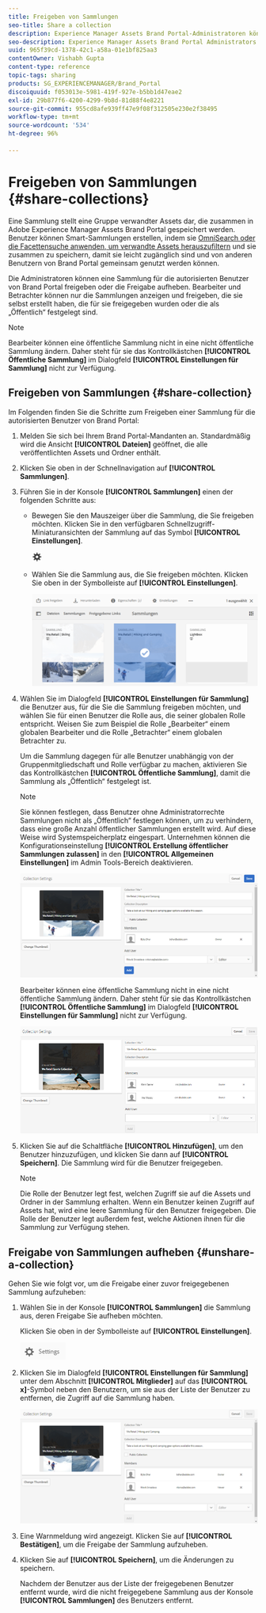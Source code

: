 ```yaml
---
title: Freigeben von Sammlungen
seo-title: Share a collection
description: Experience Manager Assets Brand Portal-Administratoren können Sammlungen oder Smart-Sammlungen für autorisierte Benutzer freigeben und deren Freigabe aufheben. Bearbeiter können nur die Sammlungen anzeigen und freigeben, die sie selbst erstellt haben, die für sie freigegeben wurden oder die als „Öffentlich“ festgelegt sind.
seo-description: Experience Manager Assets Brand Portal Administrators can share and unshare a collection or a smart collection with authorized users. Editors can view and share only the collections created by them, shared with them, and public collections.
uuid: 965f39cd-1378-42c1-a58a-01e1bf825aa3
contentOwner: Vishabh Gupta
content-type: reference
topic-tags: sharing
products: SG_EXPERIENCEMANAGER/Brand_Portal
discoiquuid: f053013e-5981-419f-927e-b5bb1d47eae2
exl-id: 29b877f6-4200-4299-9b8d-81d88f4e8221
source-git-commit: 955cd8afe939ff47e9f08f312505e230e2f38495
workflow-type: tm+mt
source-wordcount: '534'
ht-degree: 96%

---
```


# Freigeben von Sammlungen {#share-collections}

Eine Sammlung stellt eine Gruppe verwandter Assets dar, die zusammen in Adobe Experience Manager Assets Brand Portal gespeichert werden. Benutzer können Smart-Sammlungen erstellen, indem sie [OmniSearch oder die Facettensuche anwenden, um verwandte Assets herauszufiltern](brand-portal-searching.md) und sie zusammen zu speichern, damit sie leicht zugänglich sind und von anderen Benutzern von Brand Portal gemeinsam genutzt werden können.

Die Administratoren können eine Sammlung für die autorisierten Benutzer von Brand Portal freigeben oder die Freigabe aufheben. Bearbeiter und Betrachter können nur die Sammlungen anzeigen und freigeben, die sie selbst erstellt haben, die für sie freigegeben wurden oder die als „Öffentlich“ festgelegt sind.

>[!NOTE]
>
>Bearbeiter können eine öffentliche Sammlung nicht in eine nicht öffentliche Sammlung ändern. Daher steht für sie das Kontrollkästchen **[!UICONTROL Öffentliche Sammlung]** im Dialogfeld **[!UICONTROL Einstellungen für Sammlung]** nicht zur Verfügung.

## Freigeben von Sammlungen {#share-collection}

Im Folgenden finden Sie die Schritte zum Freigeben einer Sammlung für die autorisierten Benutzer von Brand Portal:

1. Melden Sie sich bei Ihrem Brand Portal-Mandanten an. Standardmäßig wird die Ansicht **[!UICONTROL Dateien]** geöffnet, die alle veröffentlichten Assets und Ordner enthält.

1. Klicken Sie oben in der Schnellnavigation auf **[!UICONTROL Sammlungen]**.

1. Führen Sie in der Konsole **[!UICONTROL Sammlungen]** einen der folgenden Schritte aus:

   * Bewegen Sie den Mauszeiger über die Sammlung, die Sie freigeben möchten. Klicken Sie in den verfügbaren Schnellzugriff-Miniaturansichten der Sammlung auf das Symbol **[!UICONTROL Einstellungen]**.

      ![](assets/settings-icon.png)

   * Wählen Sie die Sammlung aus, die Sie freigeben möchten. Klicken Sie oben in der Symbolleiste auf **[!UICONTROL Einstellungen]**.

      ![](assets/collection-console.png)

1. Wählen Sie im Dialogfeld **[!UICONTROL Einstellungen für Sammlung]** die Benutzer aus, für die Sie die Sammlung freigeben möchten, und wählen Sie für einen Benutzer die Rolle aus, die seiner globalen Rolle entspricht. Weisen Sie zum Beispiel die Rolle „Bearbeiter“ einem globalen Bearbeiter und die Rolle „Betrachter“ einem globalen Betrachter zu.

   Um die Sammlung dagegen für alle Benutzer unabhängig von der Gruppenmitgliedschaft und Rolle verfügbar zu machen, aktivieren Sie das Kontrollkästchen **[!UICONTROL Öffentliche Sammlung]**, damit die Sammlung als „Öffentlich“ festgelegt ist.

   >[!NOTE]
   >
   >Sie können festlegen, dass Benutzer ohne Administratorrechte Sammlungen nicht als „Öffentlich“ festlegen können, um zu verhindern, dass eine große Anzahl öffentlicher Sammlungen erstellt wird. Auf diese Weise wird Systemspeicherplatz eingespart. Unternehmen können die Konfigurationseinstellung **[!UICONTROL Erstellung öffentlicher Sammlungen zulassen]** in den **[!UICONTROL Allgemeinen Einstellungen]** im Admin Tools-Bereich deaktivieren.

   ![](assets/collection_sharingadduser.png)

   Bearbeiter können eine öffentliche Sammlung nicht in eine nicht öffentliche Sammlung ändern. Daher steht für sie das Kontrollkästchen **[!UICONTROL Öffentliche Sammlung]** im Dialogfeld **[!UICONTROL Einstellungen für Sammlung]** nicht zur Verfügung.

   ![](assets/collection-setting-editor.png)

1. Klicken Sie auf die Schaltfläche **[!UICONTROL Hinzufügen]**, um den Benutzer hinzuzufügen, und klicken Sie dann auf **[!UICONTROL Speichern]**. Die Sammlung wird für die Benutzer freigegeben.

   >[!NOTE]
   >
   >Die Rolle der Benutzer legt fest, welchen Zugriff sie auf die Assets und Ordner in der Sammlung erhalten. Wenn ein Benutzer keinen Zugriff auf Assets hat, wird eine leere Sammlung für den Benutzer freigegeben. Die Rolle der Benutzer legt außerdem fest, welche Aktionen ihnen für die Sammlung zur Verfügung stehen.

## Freigabe von Sammlungen aufheben {#unshare-a-collection}

Gehen Sie wie folgt vor, um die Freigabe einer zuvor freigegebenen Sammlung aufzuheben:

1. Wählen Sie in der Konsole **[!UICONTROL Sammlungen]** die Sammlung aus, deren Freigabe Sie aufheben möchten.

   Klicken Sie oben in der Symbolleiste auf **[!UICONTROL Einstellungen]**.

   ![](assets/collection_settings.png)

1. Klicken Sie im Dialogfeld **[!UICONTROL Einstellungen für Sammlung]** unter dem Abschnitt **[!UICONTROL Mitglieder]** auf das **[!UICONTROL x]**-Symbol neben den Benutzern, um sie aus der Liste der Benutzer zu entfernen, die Zugriff auf die Sammlung haben.

   ![](assets/unshare_collection.png)

1. Eine Warnmeldung wird angezeigt. Klicken Sie auf **[!UICONTROL Bestätigen]**, um die Freigabe der Sammlung aufzuheben.

1. Klicken Sie auf **[!UICONTROL Speichern]**, um die Änderungen zu speichern.

   Nachdem der Benutzer aus der Liste der freigegebenen Benutzer entfernt wurde, wird die nicht freigegebene Sammlung aus der Konsole **[!UICONTROL Sammlungen]** des Benutzers entfernt.

<!--
1. Click the overlay icon on the left, and choose **[!UICONTROL Navigation]**.

   ![](assets/contenttree-1.png)

1. From the siderail on the left, click **[!UICONTROL Collections]**.

   ![](assets/access_collections.png)

1. From the **[!UICONTROL Collections]** console, do one of the following:

    * Hover the pointer over the collection you want to share. From the quick action thumbnails available for the collection, click the **[!UICONTROL Settings]** icon.

   ![](assets/settings_thumbnail.png)

    * Select the collection you want to share. From the toolbar at the top, click **[!UICONTROL Settings]**.
    
   ![](assets/collection-sharing.png)

1. In the [!UICONTROL Collection Settings] dialog box, select the users or groups with whom you want to share the collection and select the role for a user or a group to match their global role. For example, assign the Editor role to a global editor, the Viewer role to a global viewer.

   Alternatively, to make the collection available to all users irrespective of their group membership and role, make it public by selecting the **[!UICONTROL Public Collection]** check-box.

   >[!NOTE]
   >
   >However, non-admin users can be restricted from creating public collections, to avoid having numerous public collections so that system space can be saved. Organizations can disable the **[!UICONTROL Allow public collections creation]** configuration from [!UICONTROL General] settings available in admin tools panel.

   ![](assets/collection_sharingadduser.png)

   Editors cannot change a public collection to a non-public collection and, therefore, do not have **[!UICONTROL Public Collection]** check-box available in **[!UICONTROL Collection Settings]** dialog.

   ![](assets/collection-setting-editor.png)

1. Select **[!UICONTROL Add]**, and then **[!UICONTROL Save]**. The collection is shared with the chosen users.

   >[!NOTE]
   >
   >A user's role governs access to the assets and folders inside a collection. If a user does not have access to assets, an empty collection is shared with the user. Also, a user's role governs the actions available for collections.

## Unshare a collection {#unshare-a-collection}

To unshare a previously shared collection, do the following:

1. From the **[!UICONTROL Collections]** console, select the collection you want to unshare.

   In the toolbar, click **[!UICONTROL Settings]**.

   ![](assets/collection_settings.png)

1. On the **[!UICONTROL Collection Settings]** dialog box, under **[!UICONTROL Members]**, click the **[!UICONTROL x]** symbol next to users or groups to remove them from the list of users you shared the collection with.

   ![](assets/unshare_collection.png)

1. In the warning message box, click **[!UICONTROL Confirm]** to confirm unshare.

   Click **[!UICONTROL Save]**.

1. Log in to Brand Portal with the credentials of the user you removed from the shared list. The collection is removed from the **[!UICONTROL Collections]** console.
-->
